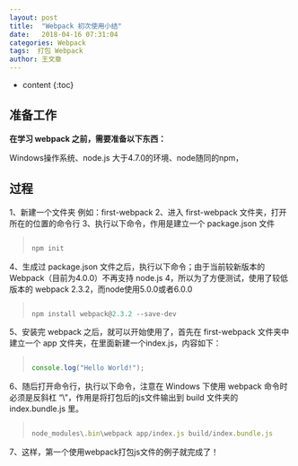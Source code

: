 ```yaml
---
layout: post
title:  "Webpack 初次使用小结"
date:   2018-04-16 07:31:04
categories: Webpack
tags:  打包 Webpack
author: 王文章
---
```


* content
{:toc}





## 准备工作

**在学习 webpack 之前，需要准备以下东西：**

Windows操作系统、node.js 大于4.7.0的环境、node随同的npm，

## 过程

1、新建一个文件夹 例如：first-webpack
2、进入 first-webpack 文件夹，打开所在的位置的命令行
3、执行以下命令，作用是建立一个 package.json 文件

> ```js
> 
> npm init
> 
> ```

4、生成过 package.json 文件之后，执行以下命令；由于当前较新版本的Webpack（目前为4.0.0）不再支持 node.js 4，所以为了方便测试，使用了较低版本的 webpack 2.3.2，而node使用5.0.0或者6.0.0

> ```js
> 
> npm install webpack@2.3.2 --save-dev
> 
> ```

5、安装完 webpack 之后，就可以开始使用了，首先在 first-webpack 文件夹中建立一个 app 文件夹，在里面新建一个index.js，内容如下：

> ```js
> 
> console.log("Hello World!");
> 
> ```

6、随后打开命令行，执行以下命令，注意在 Windows 下使用 webpack 命令时必须是反斜杠 “\”，作用是将打包后的js文件输出到 build 文件夹的 index.bundle.js 里。

> ```js
> 
> node_modules\.bin\webpack app/index.js build/index.bundle.js
> 
> ```

7、这样，第一个使用webpack打包js文件的例子就完成了！









